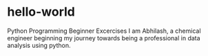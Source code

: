 # hello-world
Python Programming Beginner Excercises
I am Abhilash, a chemical engineer beginning my journey towards being a professional in data analysis using python.
